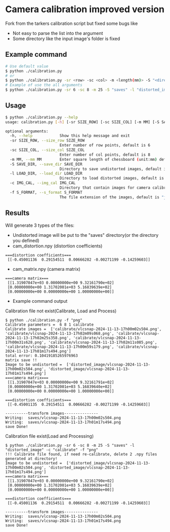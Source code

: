 # Camera calibration improved version
Fork from the tarkers calibration script but fixed some bugs like
* Not easy to parse the list into the argument
* Some directory like the input image's folder is fixed

## Example command
```bash session
# Use default value
$ python ./calibration.py 
# or
$ python ./calibration.py -sr <row> -sc <col> -m <length(mm)> -S "<directory>" -l "<directory>" -c "<directory>" -f "<format string>"
# Example of use the all arguments
$ python ./calibration.py -sr 6 -sc 8 -m 25 -S "saves" -l "distorted_image" -c "calibrate" -f "png"
```


## Usage
```bash session
$ python ./calibration.py --help
usage: calibration.py [-h] [-sr SIZE_ROW] [-sc SIZE_COL] [-m MM] [-S SAVE_DIR] [-l LOAD_DIR] [-c IMG_CAL] [-f S_FORMAT]

optional arguments:
  -h, --help            Show this help message and exit
  -sr SIZE_ROW, --size_row SIZE_ROW
                        Enter number of row points, default is 6
  -sc SIZE_COL, --size_col SIZE_COL
                        Enter number of col points, default is 8
  -m MM, --mm MM        Enter square length of chessboard (unit:mm) default is 25
  -S SAVE_DIR, --save_dir SAVE_DIR
                        Directory to save undistorted images, default is "saves"
  -l LOAD_DIR, --load_dir LOAD_DIR
                        Directory to load distorted images, default is "distorted_image"
  -c IMG_CAL, --img_cal IMG_CAL
                        Directory that contain images for camera calibration, default is "calibrate"
  -f S_FORMAT, --s_format S_FORMAT
                        The file extension of the images, default is "jpg"
```
## Results
Will generate 3 types of the files:
* Undistorted image will be put to the "saves" directory(or the directory you defined)
* cam_distortion.npy (distortion coefficients)

```
===distortion coefficients===
 [[-0.45001136  0.29154511  0.00666282 -0.00271199 -0.14259603]]
```
* cam_matrix.npy (camera matrix)

```
===camera matrix===
 [[1.31907047e+03 0.00000000e+00 9.32161790e+02]
 [0.00000000e+00 1.31702001e+03 5.16839639e+02]
 [0.00000000e+00 0.00000000e+00 1.00000000e+00]]
```

* Example command output

Calibration file not exist(Calibrate, Load and Process)
```
$ python ./calibration.py -f "png"
Calibrate parameters =  6 8 1 calibrate
Calibrate images =  ['calibrate/vlcsnap-2024-11-13-17h00m02s504.png', 'calibrate/vlcsnap-2024-11-13-17h02m09s068.png', 'calibrate/vlcsnap-2024-11-13-17h02m25s358.png', 'calibrate/vlcsnap-2024-11-13-17h00m31s628.png', 'calibrate/vlcsnap-2024-11-13-17h02m11s085.png', 'calibrate/vlcsnap-2024-11-13-17h00m59s179.png', 'calibrate/vlcsnap-2024-11-13-17h01m17s494.png']
total error: 0.10419185265976963
matrix save !!
Image to be undistorted =  ['distorted_image/vlcsnap-2024-11-13-17h00m02s504.png', 'distorted_image/vlcsnap-2024-11-13-17h01m17s494.png']
===camera matrix===
 [[1.31907047e+03 0.00000000e+00 9.32161791e+02]
 [0.00000000e+00 1.31702001e+03 5.16839640e+02]
 [0.00000000e+00 0.00000000e+00 1.00000000e+00]] 

===distortion coefficients===
 [[-0.45001135  0.29154511  0.00666282 -0.00271199 -0.14259603]] 

----------transform images---------------
Writing:  saves/vlcsnap-2024-11-13-17h00m02s504.png
Writing:  saves/vlcsnap-2024-11-13-17h01m17s494.png
save Done!
```

Calibration file exist(Load and Processing)
```
$ python ./calibration.py -sr 6 -sc 8 -m 25 -S "saves" -l "distorted_image" -c "calibrate" -f "png"
!!! Calibrate file found, if need re-calibrate, delete 2 .npy files generated at directory!
Image to be undistorted =  ['distorted_image/vlcsnap-2024-11-13-17h00m02s504.png', 'distorted_image/vlcsnap-2024-11-13-17h01m17s494.png']
===camera matrix===
 [[1.31907047e+03 0.00000000e+00 9.32161790e+02]
 [0.00000000e+00 1.31702001e+03 5.16839639e+02]
 [0.00000000e+00 0.00000000e+00 1.00000000e+00]] 

===distortion coefficients===
 [[-0.45001136  0.29154511  0.00666282 -0.00271199 -0.14259603]] 

----------transform images---------------
Writing:  saves/vlcsnap-2024-11-13-17h00m02s504.png
Writing:  saves/vlcsnap-2024-11-13-17h01m17s494.png
save Done!
```